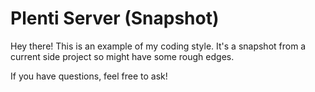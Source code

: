 # Plenti Server (Snapshot)

Hey there! This is an example of my coding style. It's a snapshot from a current side project so might have some rough edges.

If you have questions, feel free to ask!

